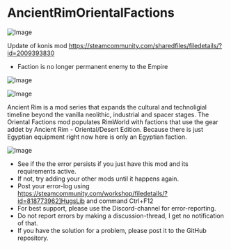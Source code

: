 # AncientRimOrientalFactions

![Image](https://i.imgur.com/buuPQel.png)

Update of konis mod
https://steamcommunity.com/sharedfiles/filedetails/?id=2009393830

- Faction is no longer permanent enemy to the Empire

![Image](https://i.imgur.com/pufA0kM.png)

	
![Image](https://i.imgur.com/Z4GOv8H.png)

Ancient Rim is a mod series that expands the cultural and technoligial timeline beyond the vanilla neolithic, industrial and spacer stages.
The Oriental Factions mod populates RimWorld with factions that use the gear addet by Ancient Rim - Oriental/Desert Edition. Because there is just Egyptian equipment right now here is only an Egyptian faction.

![Image](https://i.imgur.com/PwoNOj4.png)



-  See if the the error persists if you just have this mod and its requirements active.
-  If not, try adding your other mods until it happens again.
-  Post your error-log using https://steamcommunity.com/workshop/filedetails/?id=818773962]HugsLib and command Ctrl+F12
-  For best support, please use the Discord-channel for error-reporting.
-  Do not report errors by making a discussion-thread, I get no notification of that.
-  If you have the solution for a problem, please post it to the GitHub repository.




